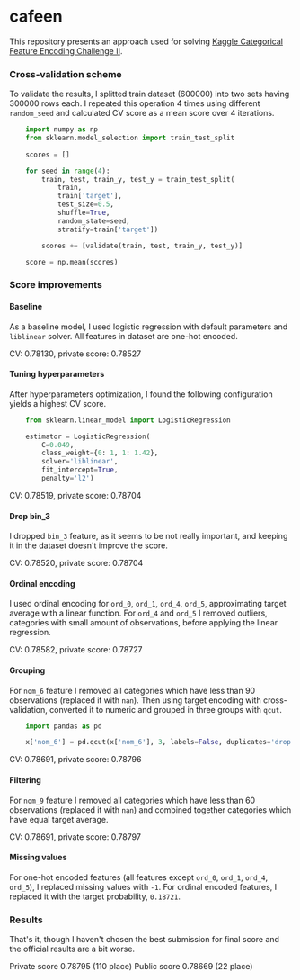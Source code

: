 # cafeen

This repository presents an approach used for solving [Kaggle Categorical Feature Encoding Challenge II](https://www.kaggle.com/c/cat-in-the-dat-ii).

### Cross-validation scheme

To validate the results, I splitted train dataset (600000) into two sets 
having 300000 rows each. I repeated this operation 4 times using 
different `random_seed` and calculated CV score as a mean score over 4 iterations. 

```python
    import numpy as np
    from sklearn.model_selection import train_test_split
        
    scores = []

    for seed in range(4):
        train, test, train_y, test_y = train_test_split(
            train, 
            train['target'],
            test_size=0.5,
            shuffle=True,
            random_state=seed,
            stratify=train['target'])

        scores += [validate(train, test, train_y, test_y)]

    score = np.mean(scores)
```
 
### Score improvements

#### Baseline

As a baseline model, I used logistic regression with default parameters and `liblinear` solver. 
All features in dataset are one-hot encoded.

CV: 0.78130, private score: 0.78527

#### Tuning hyperparameters

After hyperparameters optimization, I found the following configuration yields a highest CV score.

```python
    from sklearn.linear_model import LogisticRegression

    estimator = LogisticRegression(
        C=0.049,
        class_weight={0: 1, 1: 1.42},
        solver='liblinear',
        fit_intercept=True,
        penalty='l2')
```    

CV: 0.78519, private score: 0.78704

#### Drop bin_3

I dropped `bin_3` feature, as it seems to be not really important, and keeping
it in the dataset doesn't improve the score.

CV: 0.78520, private score: 0.78704

#### Ordinal encoding

I used ordinal encoding for `ord_0`, `ord_1`, `ord_4`, `ord_5`, approximating 
target average with a linear function. For `ord_4` and `ord_5` I removed outliers, 
categories with small amount of observations, before applying the linear regression. 

CV: 0.78582, private score: 0.78727

#### Grouping

For `nom_6` feature I removed all categories which have less than 90 observations (replaced it with `nan`).
Then using target encoding with cross-validation, converted it to numeric and
grouped in three groups with `qcut`.

```python
    import pandas as pd

    x['nom_6'] = pd.qcut(x['nom_6'], 3, labels=False, duplicates='drop')
```

CV: 0.78691, private score: 0.78796

#### Filtering

For `nom_9` feature I removed all categories which have less than 60 observations (replaced it with `nan`)
and combined together categories which have equal target average. 

CV: 0.78691, private score: 0.78797

#### Missing values

For one-hot encoded features (all features except `ord_0`, `ord_1`, `ord_4`, `ord_5`), 
I replaced missing values with `-1`. For ordinal encoded features, I replaced it with 
the target probability, `0.18721`.  

### Results

That's it, though I haven't chosen the best submission for final score and the official
results are a bit worse.

Private score 0.78795 (110 place)
Public score 0.78669 (22 place)
